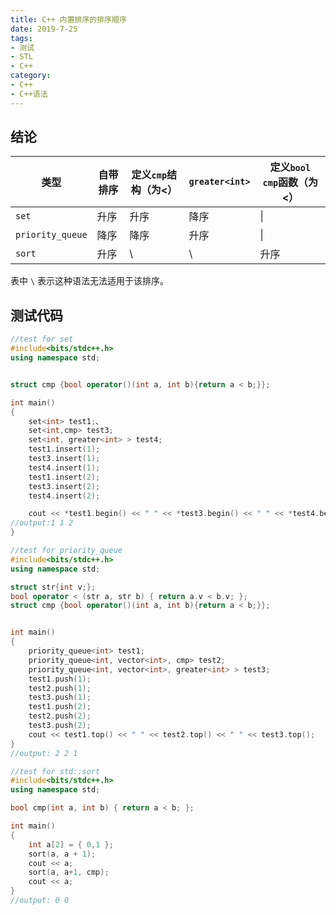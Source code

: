 ```yaml
---
title: C++ 内置排序的排序顺序
date: 2019-7-25
tags:
- 测试
- STL
- C++
category:
- C++
- C++语法
---
```


## 结论

|类型|自带排序|定义`cmp`结构（为<）|`greater<int>`|定义`bool cmp`函数（为<）|
|-|-|-|-|-|
|`set`|升序|升序|降序|\|
|`priority_queue`|降序|降序|升序|\|
|`sort`|升序|\ |\ |升序


表中 `\` 表示这种语法无法适用于该排序。

## 测试代码

```c++
//test for set
#include<bits/stdc++.h>
using namespace std;


struct cmp {bool operator()(int a, int b){return a < b;}};

int main()
{
	set<int> test1;、
	set<int,cmp> test3;
	set<int, greater<int> > test4;
	test1.insert(1);
	test3.insert(1);
	test4.insert(1);
	test1.insert(2);
	test3.insert(2);
	test4.insert(2);

	cout << *test1.begin() << " " << *test3.begin() << " " << *test4.begin();
//output:1 1 2
}
```

```c++
//test for priority_queue
#include<bits/stdc++.h>
using namespace std;

struct str{int v;};
bool operator < (str a, str b) { return a.v < b.v; };
struct cmp {bool operator()(int a, int b){return a < b;}};


int main()
{
	priority_queue<int> test1;
	priority_queue<int, vector<int>, cmp> test2;
	priority_queue<int, vector<int>, greater<int> > test3;
	test1.push(1);
	test2.push(1);
	test3.push(1);
	test1.push(2);
	test2.push(2);
	test3.push(2);
	cout << test1.top() << " " << test2.top() << " " << test3.top();
}
//output: 2 2 1
```

```c++
//test for std::sort
#include<bits/stdc++.h>
using namespace std;

bool cmp(int a, int b) { return a < b; };

int main()
{
	int a[2] = { 0,1 };
	sort(a, a + 1);
	cout << a;
	sort(a, a+1, cmp);
	cout << a;
}
//output: 0 0
```
